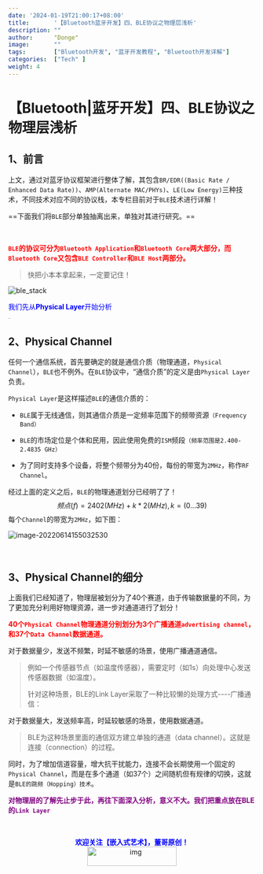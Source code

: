```yaml
---
date: '2024-01-19T21:00:17+08:00'
title:       '【Bluetooth蓝牙开发】四、BLE协议之物理层浅析'
description: ""
author:      "Donge"
image:       ""
tags:        ["Bluetooth开发", "蓝牙开发教程", "Bluetooth开发详解"]
categories:  ["Tech" ]
weight: 4
---
```


# 【Bluetooth|蓝牙开发】四、BLE协议之物理层浅析

## 1、前言

上文，通过对蓝牙协议框架进行整体了解，其包含`BR/EDR((Basic Rate / Enhanced Data Rate))`、`AMP(Alternate MAC/PHYs)`、`LE(Low Energy)`三种技术，不同技术对应不同的协议栈，本专栏目前对于`BLE`技术进行详解！

==下面我们将`BLE`部分单独抽离出来，单独对其进行研究。==

&nbsp;

<font color = "red">**`BLE`的协议可分为`Bluetooth Application`和`Bluetooth Core`两大部分，而`Bluetooth Core`又包含`BLE Controller`和`BLE Host`两部分。**</font>

> 快把小本本拿起来，一定要记住！

![ble_stack](https://image-1305421143.cos.ap-nanjing.myqcloud.com/image/202206141522981.gif)

<font color = "blue">我们先从**Physical Layer**开始分析</font>

<img src="https://image-1305421143.cos.ap-nanjing.myqcloud.com/image/202206141046098.gif" alt="img" style="zoom:10%;" />

## 2、Physical Channel

任何一个通信系统，首先要确定的就是通信介质（物理通道，`Physical Channel`），`BLE`也不例外。在`BLE`协议中，“通信介质”的定义是由`Physical Layer`负责。

`Physical Layer`是这样描述`BLE`的通信介质的：

- `BLE`属于无线通信，则其通信介质是一定频率范围下的频带资源`（Frequency Band）`
  
- `BLE`的市场定位是个体和民用，因此使用免费的`ISM`频段`（频率范围是2.400-2.4835 GHz）`
  
- 为了同时支持多个设备，将整个频带分为40份，每份的带宽为`2MHz`，称作`RF Channel`。
  

经过上面的定义之后，`BLE`的物理通道划分已经明了了！
$$
频点(f)=2402(MHz)+k*2(MHz),k=(0...39)
$$
每个`Channel`的带宽为`2MHz`，如下图：

![image-20220614155032530](https://image-1305421143.cos.ap-nanjing.myqcloud.com/image/202206141550572.png)

&nbsp;

## 3、Physical Channel的细分

上面我们已经知道了，物理层被划分为了40个赛道，由于传输数据量的不同，为了更加充分利用好物理资源，进一步对通道进行了划分！

<font color = "red">**40个`Physical Channel`物理通道分别划分为3个广播通道`advertising channel`，和37个`Data Channel`数据通道。**</font>

对于数据量少，发送不频繁，时延不敏感的场景，使用广播通道通信。

> 例如一个传感器节点（如温度传感器），需要定时（如1s）向处理中心发送传感器数据（如温度）。
>
> 针对这种场景，BLE的Link Layer采取了一种比较懒的处理方式----广播通信：

对于数据量大，发送频率高，时延较敏感的场景，使用数据通道。

> BLE为这种场景里面的通信双方建立单独的通道（data channel）。这就是连接（connection）的过程。

同时，为了增加信道容量，增大抗干扰能力，连接不会长期使用一个固定的`Physical Channel`，而是在多个通道（如37个）之间随机但有规律的切换，这就是`BLE的跳频（Hopping）技术`。



<font color = "purple">**对物理层的了解先止步于此，再往下面深入分析，意义不大。我们把重点放在BLE的`Link Layer`**</font>

&nbsp;



<center><b> <font color ="blue">欢迎关注【嵌入式艺术】，董哥原创！</font></b></center>
<div align=center><img src="https://image-1305421143.cos.ap-nanjing.myqcloud.com/image/blog.png" alt="img" width = "60%" height ="10%"/>
</div>
